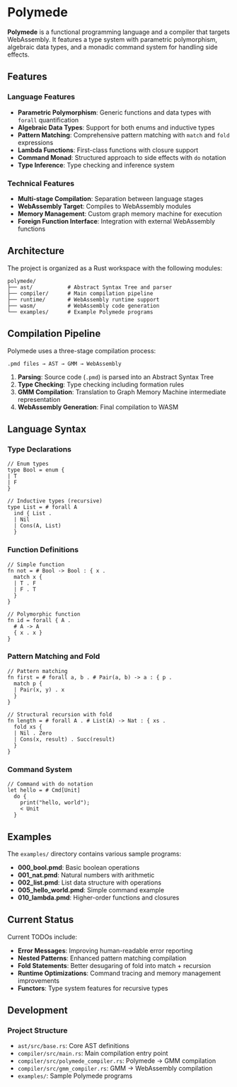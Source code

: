 # Polymede

**Polymede** is a functional programming language and a compiler that targets WebAssembly. It features a type system with parametric polymorphism, algebraic data types, and a monadic command system for handling side effects.

## Features

### Language Features
- **Parametric Polymorphism**: Generic functions and data types with `forall` quantification
- **Algebraic Data Types**: Support for both enums and inductive types
- **Pattern Matching**: Comprehensive pattern matching with `match` and `fold` expressions
- **Lambda Functions**: First-class functions with closure support
- **Command Monad**: Structured approach to side effects with `do` notation
- **Type Inference**: Type checking and inference system

### Technical Features
- **Multi-stage Compilation**: Separation between language stages
- **WebAssembly Target**: Compiles to WebAssembly modules
- **Memory Management**: Custom graph memory machine for execution
- **Foreign Function Interface**: Integration with external WebAssembly functions

## Architecture

The project is organized as a Rust workspace with the following modules:

```
polymede/
├── ast/           # Abstract Syntax Tree and parser
├── compiler/      # Main compilation pipeline
├── runtime/       # WebAssembly runtime support  
├── wasm/          # WebAssembly code generation
└── examples/      # Example Polymede programs
```

## Compilation Pipeline

Polymede uses a three-stage compilation process:

```
.pmd files → AST → GMM → WebAssembly
```

1. **Parsing**: Source code (`.pmd`) is parsed into an Abstract Syntax Tree
2. **Type Checking**: Type checking including formation rules
3. **GMM Compilation**: Translation to Graph Memory Machine intermediate representation
4. **WebAssembly Generation**: Final compilation to WASM

## Language Syntax

### Type Declarations

```polymede
// Enum types
type Bool = enum {
| T
| F
}

// Inductive types (recursive)
type List = # forall A
  ind { List .
  | Nil
  | Cons(A, List)
  }
```

### Function Definitions

```polymede
// Simple function
fn not = # Bool -> Bool : { x .
  match x {
  | T . F
  | F . T
  }
}

// Polymorphic function
fn id = forall { A .
  # A -> A
  { x . x }
}
```

### Pattern Matching and Fold

```polymede
// Pattern matching
fn first = # forall a, b . # Pair(a, b) -> a : { p .
  match p {
  | Pair(x, y) . x
  }
}

// Structural recursion with fold
fn length = # forall A . # List(A) -> Nat : { xs .
  fold xs {
  | Nil . Zero
  | Cons(x, result) . Succ(result)
  }
}
```

### Command System

```polymede
// Command with do notation
let hello = # Cmd[Unit]
  do {
    print("hello, world");
    < Unit
  }
```

## Examples

The `examples/` directory contains various sample programs:

- **000_bool.pmd**: Basic boolean operations
- **001_nat.pmd**: Natural numbers with arithmetic
- **002_list.pmd**: List data structure with operations
- **005_hello_world.pmd**: Simple command example
- **010_lambda.pmd**: Higher-order functions and closures

## Current Status

Current TODOs include:

- **Error Messages**: Improving human-readable error reporting
- **Nested Patterns**: Enhanced pattern matching compilation
- **Fold Statements**: Better desugaring of fold into match + recursion
- **Runtime Optimizations**: Command tracing and memory management improvements
- **Functors**: Type system features for recursive types

## Development

### Project Structure
- `ast/src/base.rs`: Core AST definitions
- `compiler/src/main.rs`: Main compilation entry point
- `compiler/src/polymede_compiler.rs`: Polymede → GMM compilation
- `compiler/src/gmm_compiler.rs`: GMM → WebAssembly compilation
- `examples/`: Sample Polymede programs
